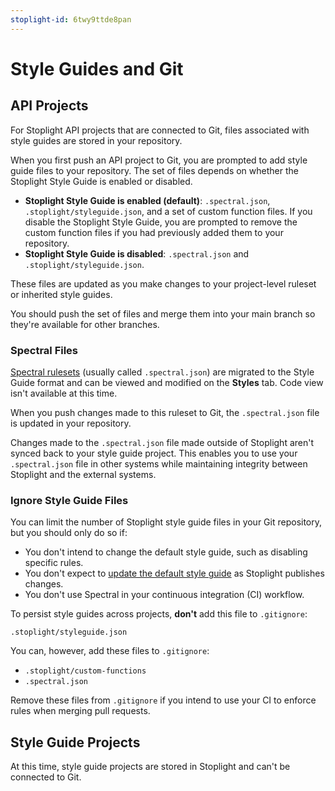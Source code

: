 ```yaml
---
stoplight-id: 6twy9ttde8pan
---
```


# Style Guides and Git

## API Projects

For Stoplight API projects that are connected to Git, files associated with style guides are stored in your repository. 

When you first push an API project to Git, you are prompted to add style guide files to your repository. The set of files depends on whether the Stoplight Style Guide is enabled or disabled. 

* **Stoplight Style Guide is enabled (default)**: `.spectral.json`,` .stoplight/styleguide.json`, and a set of custom function files. If you disable the Stoplight Style Guide, you are prompted to remove the custom function files if you had previously added them to your repository.
* **Stoplight Style Guide is disabled**: `.spectral.json` and ` .stoplight/styleguide.json`. 

These files are updated as you make changes to your project-level ruleset or inherited style guides. 

You should push the set of files and merge them into your main branch so they're available for other branches.

### Spectral Files

[Spectral rulesets](https://meta.stoplight.io/docs/spectral/ZG9jOjYyMDc0NA-rulesets) (usually called `.spectral.json`) are migrated to the Style Guide format and can be viewed and modified on the **Styles** tab. Code view isn't available at this time.

When you push changes made to this ruleset to Git, the `.spectral.json` file is updated in your repository.

Changes made to the `.spectral.json` file made outside of Stoplight aren't synced back to your style guide project. This enables you to use your `.spectral.json` file in other systems while maintaining integrity between Stoplight and the external systems.

### Ignore Style Guide Files

You can limit the number of Stoplight style guide files in your Git repository, but you should only do so if:

- You don't intend to change the default style guide, such as disabling specific rules. 
- You don't expect to [update the default style guide](f.refresh-style-guide.md) as Stoplight publishes changes.
- You don't use Spectral in your continuous integration (CI) workflow.

To persist style guides across projects, **don't** add this file to `.gitignore`:

`.stoplight/styleguide.json`

You can, however, add these files to `.gitignore`:

* `.stoplight/custom-functions`
* `.spectral.json`

Remove these files from `.gitignore` if you intend to use your CI to enforce rules when merging pull requests.

## Style Guide Projects

At this time, style guide projects are stored in Stoplight and can't be connected to Git.
